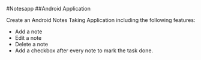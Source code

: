 #Notesapp
##Android Application

Create an Android Notes Taking Application including the following features:
- Add a note
- Edit a note
- Delete a note
- Add a checkbox after every note to mark the task done.
